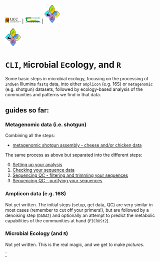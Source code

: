 <img src="/vis/ucc.png" width="50" /> | <img src="/vis/teag.png" width="50" /> | <img src="/vis/v1group.png" width="50" />

[<img src="/vis/v1group.png" width="50" />](/vis/v1group.png)


# `CLI`, `M`icro`b`ial `E`cology, and `R`


Some basic steps in microbial ecology, focusing on the processing of `2ndGen` Illumina `fastq` data, into either `amplicon` (e.g. 16S) or `metagenomic` (e.g. shotgun) datasets, followed by ecology-based analysis of the communities and patterns we find in that data.



## guides so far:

### Metagenomic data (i.e. shotgun)

Combining all the steps:

  * <a href="documents/shotgun_assembly.html">metagenomic shotgun assembly - cheese and/or chicken data</a>


The same process as above but separated into the different steps:

  0. <a href="/climber/documents/0.setup.html">Setting up your analysis</a>
  1. <a href="/climber/documents/1.checkdata.html">Checking your sequence data</a>
  2. <a href="/climber/documents/2.seqcleaning.html">Sequencing QC - filtering and trimming your sequences</a>
  3. <a href="/climber/documents/3.seqpurity.html">Sequencing QC - purifying your sequences</a>


### Amplicon data (e.g. 16S)

Not yet written. The initial steps (setup, get data, QC) are very similar in most cases (remember to cut off your primers!), but are followed by a denoising step (`DADA2`) and optionally an attempt to predict the metabolic capabilities of the communities at hand (`PICRUSt2`).


### Microbial Ecology (and `R`)

Not yet written. This is the real magic, and we get to make _pictures_.




  <a href="documents/climber_todo.html">`</a>

